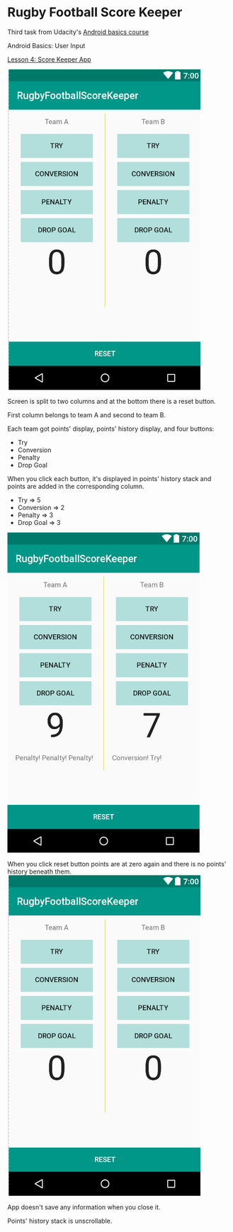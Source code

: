 # Rugby Football Score Keeper

Third task from Udacity's [Android basics course](https://www.udacity.com/course/android-basics-nanodegree-by-google--nd803)

Android Basics: User Input

[Lesson 4: Score Keeper App](https://review.udacity.com/#!/rubrics/157/view)

![When you open this application it looks like this.](docs/rugby-screenshot-start.png)

Screen is split to two columns and at the bottom there is a reset button.

First column belongs to team A and second to team B.

Each team got points' display, points' history display, and four buttons:
- Try
- Conversion
- Penalty
- Drop Goal

When you click each button, it's displayed in points' history stack and points are added in the corresponding column.
- Try => 5
- Conversion => 2
- Penalty => 3
- Drop Goal => 3

![Here's a screenshot of the app when teams got some points.](docs/rugby-screenshot-playing.png)

When you click reset button points are at zero again and there is no points' history beneath them.
![Reset button clicked.](docs/rugby-screenshot-start.png)

App doesn't save any information when you close it.

Points' history stack is unscrollable.
